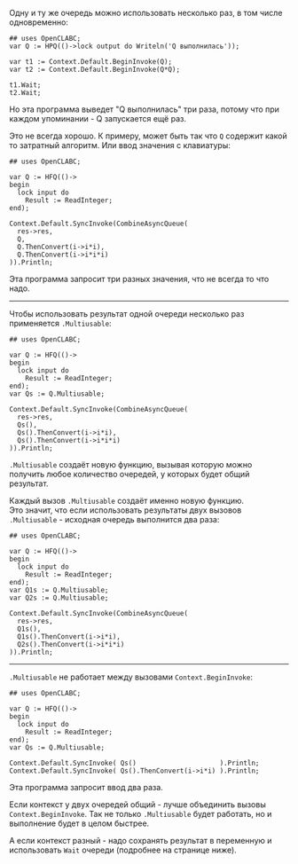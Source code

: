 ﻿


Одну и ту же очередь можно использовать несколько раз, в том числе одновременно:
```
## uses OpenCLABC;
var Q := HPQ(()->lock output do Writeln('Q выполнилась'));

var t1 := Context.Default.BeginInvoke(Q);
var t2 := Context.Default.BeginInvoke(Q*Q);

t1.Wait;
t2.Wait;
```
Но эта программа выведет "Q выполнилась" три раза, потому что при каждом упоминании - Q запускается ещё раз.

Это не всегда хорошо. К примеру, может быть так что `Q` содержит какой то затратный алгоритм. Или ввод значения с клавиатуры:
```
## uses OpenCLABC;

var Q := HFQ(()->
begin
  lock input do
    Result := ReadInteger;
end);

Context.Default.SyncInvoke(CombineAsyncQueue(
  res->res,
  Q,
  Q.ThenConvert(i->i*i),
  Q.ThenConvert(i->i*i*i)
)).Println;
```
Эта программа запросит три разных значения, что не всегда то что надо.

---

Чтобы использовать результат одной очереди несколько раз применяется `.Multiusable`:
```
## uses OpenCLABC;

var Q := HFQ(()->
begin
  lock input do
    Result := ReadInteger;
end);
var Qs := Q.Multiusable;

Context.Default.SyncInvoke(CombineAsyncQueue(
  res->res,
  Qs(),
  Qs().ThenConvert(i->i*i),
  Qs().ThenConvert(i->i*i*i)
)).Println;
```
`.Multiusable` создаёт новую функцию, вызывая которую можно получить любое количество очередей,
у которых будет общий результат.

Каждый вызов `.Multiusable` создаёт именно новую функцию.\
Это значит, что если использовать результаты двух вызовов `.Multiusable` - исходная очередь выполнится два раза:
```
## uses OpenCLABC;

var Q := HFQ(()->
begin
  lock input do
    Result := ReadInteger;
end);
var Q1s := Q.Multiusable;
var Q2s := Q.Multiusable;

Context.Default.SyncInvoke(CombineAsyncQueue(
  res->res,
  Q1s(),
  Q1s().ThenConvert(i->i*i),
  Q2s().ThenConvert(i->i*i*i)
)).Println;
```

---

`.Multiusable` не работает между вызовами `Context.BeginInvoke`:
```
## uses OpenCLABC;

var Q := HFQ(()->
begin
  lock input do
    Result := ReadInteger;
end);
var Qs := Q.Multiusable;

Context.Default.SyncInvoke( Qs()                     ).Println;
Context.Default.SyncInvoke( Qs().ThenConvert(i->i*i) ).Println;
```
Эта программа запросит ввод два раза.

Если контекст у двух очередей общий - лучше объединить вызовы `Context.BeginInvoke`.
Так не только `.Multiusable` будет работать, но и выполнение будет в целом быстрее.

А если контекст разный - надо сохранять результат в переменную и использовать `Wait` очереди
(<a path="Из ожидания очередей">подробнее на странице ниже</a>).


